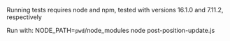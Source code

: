 Running tests requires node and npm, tested with versions 16.1.0 and 7.11.2, respectively

Run with:  NODE_PATH=`pwd`/node_modules node post-position-update.js
